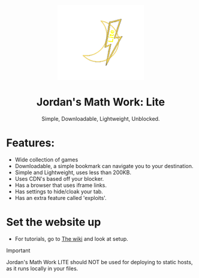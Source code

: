 <p align="center"><img src="https://github.com/JustJxrdanWasDefinetlyTaken/jmw-offline/blob/main/assets/logo.png?raw=true" height="200">
</p>
<h1 align="center">Jordan's Math Work: Lite</h1>
<p align="center">Simple, Downloadable, Lightweight, Unblocked.</p>

# Features:
- Wide collection of games
- Downloadable, a simple bookmark can navigate you to your destination.
- Simple and Lightweight, uses less than 200KB.
- Uses CDN's based off your blocker.
- Has a browser that uses iframe links.
- Has settings to hide/cloak your tab.
- Has an extra feature called 'exploits'.

# Set the website up
- For tutorials, go to <a href="[https://github.com/JustJxrdanWasDefinetlyTaken/jmw-offline/blob/main/wiki.md](https://github.com/JustJxrdanWasDefinetlyTaken/jmw-offline/wiki)">The wiki</a> and look at setup.

> [!IMPORTANT]  
> Jordan's Math Work LITE should NOT be used for deploying to static hosts, as it runs locally in your files.
